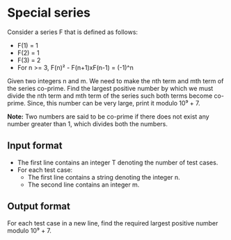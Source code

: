 # Special series

Consider a series F that is defined as follows:

- F(1) = 1
- F(2) = 1
- F(3) = 2
- For n >= 3, F(n)² - F(n+1)xF(n-1) = (-1)^n

Given two integers n and m. We need to make the nth term and mth term of the series co-prime. Find the largest positive number by which we must divide the nth term and mth term of the series such both terms become co-prime. Since, this number can be very large, print it modulo 10⁹ + 7.

**Note:** Two numbers are said to be co-prime if there does not exist any number greater than 1, which divides both the numbers.

## Input format

- The first line contains an integer T denoting the number of test cases.
- For each test case:
  - The first line contains a string denoting the integer n.
  - The second line contains an integer m.

## Output format

For each test case in a new line, find the required largest positive number modulo 10⁹ + 7.
